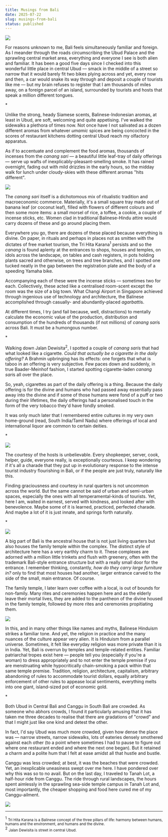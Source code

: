 ```yaml
---
title: Musings from Bali
date: 2025-07-22
slug: musings-from-bali
status: published
---
```


![](./images/bali/1.jpg)

For reasons unknown to me, Bali feels simultaneously familiar and foreign. As I meander through the roads circumscribing the Ubud Palace and the sprawling central market area, everything and everyone I see is both alien and familiar. It has been a good five days since I checked into this wonderful little place in central Ubud — smack in the middle of a street so narrow that it would barely fit two bikes plying across and yet, every now and then, a car would snake its way through and deposit a couple of tourists like me  — but my brain refuses to register that I am thousands of miles away, on a foreign parcel of an island, surrounded by tourists and hosts that speak a million different tongues.

\*

Unlike the strong, heady Siamese scents, Balinese-Indonesian aromas, at least in Ubud, are soft, welcoming and quite appetising. I've walked the sidewalks a plethora of times now. Not once have I not salivated as a dozen different aromas from whatever *umamic* spices are being concocted in the scores of restaurant kitchens dotting central Ubud reach my olfactory apparatus.

As if to accentuate and complement the food aromas, thousands of incenses from the *canang sari* — a beautiful little leaf-tray of daily offerings — serve up wafts of inexplicably-pleasant-smelling smoke. It has rained overnight, fading out with mild drizzles in the early hours, so the midday walk for lunch under cloudy-skies with these different aromas "hits different".

![](./images/bali/2.JPG)

The *canang sari* itself is a dichotomous mix of ritualistic tradition and macroeconomic commerce. Materially, it's a small square tray made out of banana leaf (or coconut leaf), filled with flowers of different colours and then some more items: a small morsel of rice, a toffee, a cookie, a couple of incense sticks, etc. Women clad in traditional Balinese-Hindu attire would carry dozens of these and go around placing them.

Everywhere you go, there are dozens of these placed because everything is divine. On paper, in rituals and perhaps in places not as smitten with the dictates of free market tourism, the Tri Hita Karana<sup>1</sup> persists and so the *canang* is found aplenty at the entrances to shops, houses and temples, on idols across the landscape, on tables and cash registers, in pots holding plants sacred and otherwise, on trees and tree branches, and I spotted one tucked neatly in the gap between the registration plate and the body of a speeding Yamaha bike.

Accompanying each of these were the incense sticks — sometimes two for each. Collectively, these acted like a centralised room-scent except the room was the size of a big town. What Changi Airport in Singapore achieved through ingenious use of technology and architecture, the Balinese accomplished through casually- and abundantly-placed *agarbatti*s.

At different times, I try (and fail because, well, distractions) to mentally calculate the economic value of the production, distribution and consumption of the hundreds of thousands (if not millions) of *canang sari*s across Bali. It must be a humongous number.

\*

Walking down Jalan Dewisita<sup>2</sup>, I spotted a couple of *canang sari*s that had what looked like a cigarette. *Could that actually be a cigarette in the daily offering?* A Brahmin upbringing has its effects: one forgets that what is taboo in an offering is very subjective. Few paces down and suddenly, in true Baader-Meinhof fashion, I started spotting cigarette-laden *canang sari*s all over the place. 

So, yeah, cigarettes as part of the daily offering is a thing. Because the daily offering is for the divine and humans who had passed away essentially pass away into the divine and if some of those humans were fond of a puff or two during their lifetimes, the daily offerings had a personalised touch in the form of the very tobacco they'd have fondly smoked.

It was only much later that I remembered entire cultures in my very own home-ground (read, South India/Tamil Nadu) where offerings of local and international liquor are common to certain deities.

\*

![](./images/bali/3.jpg)

The courtesy of the hosts is unbelievable. Every shopkeeper, server, cook, helper, guide, everyone really, is exceptionally courteous. I keep wondering if it's all a charade that they put up in evolutionary response to the intense tourist industry flourishing in Bali, or if the people are just truly, naturally like this.

Finding graciousness and courtesy in rural quarters is not uncommon across the world. But the same cannot be said of urban and semi-urban spaces, especially the ones with all temperamental-kinds of tourists. Yet, here I am, waited in earnest, served with kindness, and looked after with benevolence. Maybe some of it is learned, practiced, perfected charade. And maybe a lot of it is just innate, and springs forth naturally.

\*

![](./images/bali/4.jpg)

A big part of Bali is the ancestral house that is not just living quarters but also houses the family temple within the complex. The distinct style of architecture here has a very earthly charm to it. These complexes are adorned with a million little trinkets and flush with greenery, often with the trademark Bali-style entrance structure but with a really small door for the entrance. I remember thinking, constantly, *how do they carry large furniture in?*  only to find that most houses had another, larger entrance carved to the side of the small, main entrance. Of course.

The family temple, I later learn over coffee with a local, is out of bounds for non-family. Many rites and ceremonies happen here and as the elderly leave their mortal lives, they are added to the pantheon of the divine housed in the family temple, followed by more rites and ceremonies propitiating them.

![](./images/bali/5.JPG)

In this, and in many other things like names and myths, Balinese Hinduism strikes a familiar tone. And yet, the religion in practice and the many nuances of the culture appear very alien. It is Hinduism from a parallel universe. Sometimes, it felt like everyday religion was more private than it is in India. Yet, Bali is overrun by temples and temple-related entities. Familiar patriarchal tropes exist here — people tell you (especially if you're a woman) to dress appropriately and to not enter the temple premise if you are menstruating while hypocritically chain-smoking a pack within that same temple premise. Tradition, religion, architecture, capitalism, arbitrary abandoning of rules to accommodate tourist dollars, equally arbitrary enforcement of other rules to appease local sentiments, everything melts into one giant, island-sized pot of economic gold.

\*

Both Ubud in Central Bali and Canggu in South Bali are crowded. As someone who abhors crowds, I found it particularly amusing that it has taken me three decades to realise that there are gradations of "crowd" and that I might just like one kind and detest the other. 

In fact, I'd say Ubud was much more crowded, given how dense the place was — narrow streets, narrow sidewalks, lots of eateries densely smothered against each other (to a point where sometimes I had to pause to figure out where one restaurant ended and where the next one began). But it retained a charm and a polite hum that I felt at ease amidst all that hustle and bustle.

Canggu was less crowded; at best, it was the beaches that were crowded. Yet, an inexplicable uneasiness swept over me here. I have pondered over why this was so to no avail. But on the last day, I traveled to Tanah Lot, a half-hour ride from Canggu. The ride through rural landscapes, the hours spent aimlessly in the sprawling sea-side temple campus in Tanah Lot and, most importantly, the cheaper shopping and food here cured me of my Canggu-ailment.

![](./images/bali/6.jpg)

---

<sup>1</sup> <small>Tri Hita Karana is a Balinese concept of the three pillars of life: harmony between humans, humans and the environment, and humans and the divine.</small>  
<sup>2</sup> <small>Jalan Dewisita is street in central Ubud.</small>

